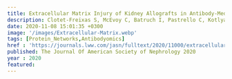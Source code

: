 ```yaml
---
title: Extracellular Matrix Injury of Kidney Allografts in Antibody-Mediated Rejection- A Proteomics Study
description: Clotet-Freixas S, McEvoy C, Batruch I, Pastrello C, Kotlyar M, Van J, Arambewela M, Boshart A, Farkona S, Niu Y, Li Y, Famure O, Bozovic A, Kulasingam V, Chen P, Kim J, Chan E, Moshkelgosha S, <strong><u>Rahman S</u></strong>, <strong><u>Das J</u></strong>, Martinu T, Juvet S, Jurisica I, Chruscinski A, John R, Konvalinka A
date: 2020-11-08 15:01:35 +0300
image: '/images/Extracellular-Matrix.webp'
tags: [Protein_Networks,Antibodyomics]
href : 'https://journals.lww.com/jasn/fulltext/2020/11000/extracellular_matrix_injury_of_kidney_allografts.21.aspx'
published: The Journal Of American Society of Nephrology 2020
year : 2020
featured:
---
```

